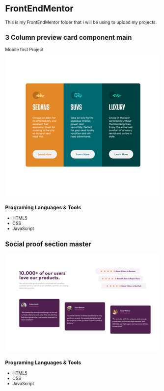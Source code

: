 # FrontEndMentor

This is my FrontEndMentor folder that i will be using to upload my projects.

## 3 Column preview card component main

Mobile first Project
![Desktop version](https://github.com/yuridapaz/FrontEndMentor/blob/5c790d22199122e21135d5936b4f2cfa25579f76/FrontEndMentor-IMG-PREVIEW/3-column-preview-card-component-main.png)

### Programing Languages & Tools

- HTML5
- CSS
- JavaScript

## Social proof section master

![Desktop version](https://github.com/yuridapaz/FrontEndMentor/blob/e133620ae0d021776e8c4c24a11f262294f12dd0/FrontEndMentor-IMG-PREVIEW/social-proof-section-master.png)

### Programing Languages & Tools

- HTML5
- CSS
- JavaScript
